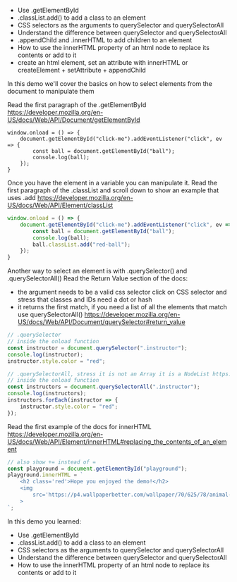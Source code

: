 - Use .getElementById 
- .classList.add() to add a class to an element
- CSS selectors as the arguments to querySelector and querySelectorAll 
- Understand the difference between querySelector and querySelectorAll 
- .appendChild and .innerHTML to add children to an element
- How to use the innerHTML property of an html node to replace its contents or add to it 
- create an html element, set an attribute with innerHTML or createElement + setAttribute + appendChild

In this demo we'll cover the basics on how to select elements from the document to manipulate them

Read the first paragraph of the .getElementById https://developer.mozilla.org/en-US/docs/Web/API/Document/getElementById

```JS
window.onload = () => {
    document.getElementById("click-me").addEventListener("click", ev => {
        const ball = document.getElementById("ball");
        console.log(ball);
    });
}
```

Once you have the element in a variable you can manipulate it.
Read the first paragraph of the .classList and scroll down to show an example that uses .add https://developer.mozilla.org/en-US/docs/Web/API/Element/classList

```js
window.onload = () => {
    document.getElementById("click-me").addEventListener("click", ev => {
        const ball = document.getElementById("ball");
        console.log(ball);
        ball.classList.add("red-ball");
    });
}
```

Another way to select an element is with .querySelector() and .querySelectorAll()
Read the Return Value section of the docs:
- the argument needs to be a valid css selector click on CSS selector and stress that classes and IDs  need a dot or hash
- it returns the first match, if you need a list of all the elements that match use querySelectorAll()
https://developer.mozilla.org/en-US/docs/Web/API/Document/querySelector#return_value

```js
// .querySelector
// inside the onload function
const instructor = document.querySelector(".instructor");
console.log(instructor);
instructor.style.color = "red";
```

```js
// .querySelectorAll, stress it is not an Array it is a NodeList https://developer.mozilla.org/en-US/docs/Web/API/NodeList
// inside the onload function
const instructors = document.querySelectorAll(".instructor");
console.log(instructors);
instructors.forEach(instructor => {
    instructor.style.color = "red";
});
```

Read the first example of the docs for innerHTML https://developer.mozilla.org/en-US/docs/Web/API/Element/innerHTML#replacing_the_contents_of_an_element

```js
// also show += instead of =
const playground = document.getElementById("playground");
playground.innerHTML = `
    <h2 class='red'>Hope you enjoyed the demo!</h2>
    <img 
        src='https://p4.wallpaperbetter.com/wallpaper/70/625/78/animal-baby-cute-dog-wallpaper-preview.jpg'
    >
`;
```

In this demo you learned:
- Use .getElementById 
- .classList.add() to add a class to an element
- CSS selectors as the arguments to querySelector and querySelectorAll 
- Understand the difference between querySelector and querySelectorAll 
- How to use the innerHTML property of an html node to replace its contents or add to it 